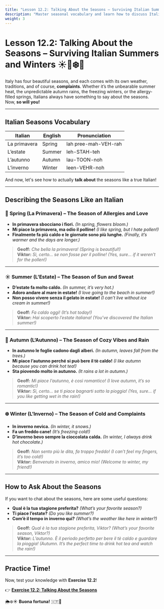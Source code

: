 ```yaml
---
title: "Lesson 12.2: Talking About the Seasons – Surviving Italian Summers and Winters"
description: "Master seasonal vocabulary and learn how to discuss Italian weather without melting in summer or freezing in winter!"
weight: 3
---
```


# **Lesson 12.2: Talking About the Seasons – Surviving Italian Summers and Winters** ☀️🍂❄️🌷  

Italy has four beautiful seasons, and each comes with its own weather, traditions, and of course, **complaints**. Whether it’s the unbearable summer heat, the unpredictable autumn rains, the freezing winters, or the allergy-filled springs, Italians always have something to say about the seasons. Now, **so will you!**  

---

## **Italian Seasons Vocabulary**  

| Italian | English | Pronunciation |  
|---------|---------|--------------|  
| La primavera | Spring | lah pree-mah-VEH-rah |  
| L’estate | Summer | leh-STAH-teh |  
| L’autunno | Autumn | lau-TOON-noh |  
| L’inverno | Winter | leen-VEHR-noh |  

And now, let's see how to actually **talk about** the seasons like a true Italian!  

---

## **Describing the Seasons Like an Italian**  

### 🌷 **Spring (La Primavera)** – The Season of Allergies and Love  

- **In primavera sbocciano i fiori.** *(In spring, flowers bloom.)*  
- **Mi piace la primavera, ma odio il polline!** *(I like spring, but I hate pollen!)*  
- **Finalmente fa più caldo e le giornate sono più lunghe.** *(Finally, it’s warmer and the days are longer.)*  

> **Geoff:** *Che bella la primavera!* *(Spring is beautiful!)*  
> **Viktor:** *Sì, certo… se non fosse per il polline!* *(Yes, sure… if it weren’t for the pollen!)*  

---

### ☀️ **Summer (L’Estate)** – The Season of Sun and Sweat  

- **D’estate fa molto caldo.** *(In summer, it’s very hot.)*  
- **Adoro andare al mare in estate!** *(I love going to the beach in summer!)*  
- **Non posso vivere senza il gelato in estate!** *(I can’t live without ice cream in summer!)*  

> **Geoff:** *Fa caldo oggi!* *(It’s hot today!)*  
> **Viktor:** *Hai scoperto l’estate italiana!* *(You’ve discovered the Italian summer!)*  

---

### 🍂 **Autumn (L’Autunno)** – The Season of Cozy Vibes and Rain  

- **In autunno le foglie cadono dagli alberi.** *(In autumn, leaves fall from the trees.)*  
- **Mi piace l’autunno perché si può bere il tè caldo!** *(I like autumn because you can drink hot tea!)*  
- **Sta piovendo molto in autunno.** *(It rains a lot in autumn.)*  

> **Geoff:** *Mi piace l’autunno, è così romantico!* *(I love autumn, it’s so romantic!)*  
> **Viktor:** *Sì, certo… se ti piace bagnarti sotto la pioggia!* *(Yes, sure… if you like getting wet in the rain!)*  

---

### ❄️ **Winter (L’Inverno)** – The Season of Cold and Complaints  

- **In inverno nevica.** *(In winter, it snows.)*  
- **Fa un freddo cane!** *(It’s freezing cold!)*  
- **D’inverno bevo sempre la cioccolata calda.** *(In winter, I always drink hot chocolate.)*  

> **Geoff:** *Non sento più le dita, fa troppo freddo!* *(I can’t feel my fingers, it’s too cold!)*  
> **Viktor:** *Benvenuto in inverno, amico mio!* *(Welcome to winter, my friend!)*  

---

## **How to Ask About the Seasons**  

If you want to chat about the seasons, here are some useful questions:  

- **Qual è la tua stagione preferita?** *(What’s your favorite season?)*  
- **Ti piace l’estate?** *(Do you like summer?)*  
- **Com’è il tempo in inverno qui?** *(What’s the weather like here in winter?)*  

> **Geoff:** *Qual è la tua stagione preferita, Viktor?* *(What’s your favorite season, Viktor?)*  
> **Viktor:** *L’autunno. È il periodo perfetto per bere il tè caldo e guardare la pioggia!* *(Autumn. It’s the perfect time to drink hot tea and watch the rain!)*  

---

## **Practice Time!**  

Now, test your knowledge with **Exercise 12.2**!  

👉 **[Exercise 12.2: Talking About the Seasons](../exercise12-2/)**  

🌦️❄️☀️ **Buona fortuna!** 🇮🇹🎉  
